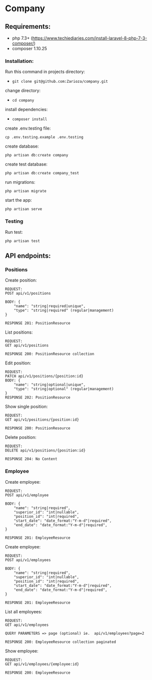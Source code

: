 # Company

## Requirements:
* php 7.3+ (https://www.techiediaries.com/install-laravel-8-php-7-3-composer/)
* composer 1.10.25

### Installation:

Run this command in projects directory:

* ```git clone git@github.com:Zarioza/company.git```

change directory:

* ```cd company```

install dependencies:

* ```composer install```

create .env.testing file:

```cp .env.testing.example .env.testing```

create database:

```php artisan db:create company```

create test database:

```php artisan db:create company_test```

run migrations:

```php artisan migrate```

start the app:

```php artisan serve```

### Testing

Run test:

```php artisan test```

## API endpoints:

### Positions

Create position:

```
REQUEST:
POST api/v1/positions

BODY: {
    "name": "string|required|unique",
    "type": "string|required" (regular|management)
}

RESPONSE 201: PositionResource
```

List positions:

```
REQUEST:
GET api/v1/positions

RESPONSE 200: PositionResource collection
```

Edit position:

```
REQUEST:
PATCH api/v1/positions/{position:id}
BODY: {
    "name": "string|optional|unique",
    "type": "string|optional" (regular|management)
}
RESPONSE 202: PositionResource
```

Show single position:

```
REQUEST:
GET api/v1/positions/{position:id}

RESPONSE 200: PositionResource
```

Delete position:

```
REQUEST:
DELETE api/v1/positions/{position:id}

RESPONSE 204: No Content
```

### Employee

Create employee:

```
REQUEST:
POST api/v1/employee

BODY: {
    "name": "string|required",
    "superior_id": "int|nullable",
    "position_id": "int|required",
    "start_date": "date_format:"Y-m-d"|required",
    "end_date": "date_format:"Y-m-d"|required",
}

RESPONSE 201: EmployeeResource
```

Create employee:

```
REQUEST:
POST api/v1/employees

BODY: {
    "name": "string|required",
    "superior_id": "int|nullable",
    "position_id": "int|required",
    "start_date": "date_format:"Y-m-d"|required",
    "end_date": "date_format:"Y-m-d"|required",
}

RESPONSE 201: EmployeeResource
```

List all employees:

```
REQUEST:
GET api/v1/employees

QUERY PARAMETERS => page (optional) ie.  api/v1/employees?page=2

RESPONSE 200: EmployeeResource collection paginated
```

Show employee:

```
REQUEST:
GET api/v1/employees/{employee:id}

RESPONSE 200: EmployeeResource
```
